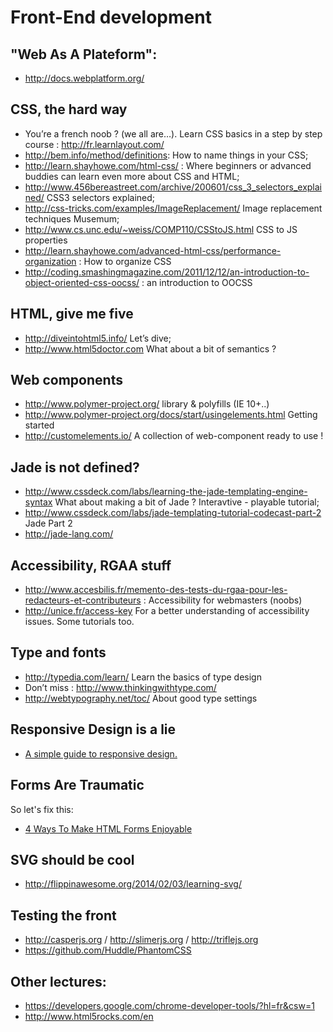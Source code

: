 # Front-End development


## "Web As A Plateform":

- http://docs.webplatform.org/


## CSS, the hard way

- You’re a french noob ? (we all are…). Learn CSS basics in a step by step course : http://fr.learnlayout.com/
- http://bem.info/method/definitions: How to name things in your CSS;
- http://learn.shayhowe.com/html-css/ : Where beginners or advanced buddies can learn even more about CSS and HTML;
- http://www.456bereastreet.com/archive/200601/css_3_selectors_explained/ CSS3 selectors explained;
- http://css-tricks.com/examples/ImageReplacement/ Image replacement techniques Musemum;
- http://www.cs.unc.edu/~weiss/COMP110/CSStoJS.html CSS to JS properties
- http://learn.shayhowe.com/advanced-html-css/performance-organization : How to organize CSS
- http://coding.smashingmagazine.com/2011/12/12/an-introduction-to-object-oriented-css-oocss/ : an introduction to OOCSS


## HTML, give me five

- http://diveintohtml5.info/ Let’s dive;
- http://www.html5doctor.com What about a bit of semantics ?


## Web components

- http://www.polymer-project.org/ library & polyfills (IE 10+..) 
- http://www.polymer-project.org/docs/start/usingelements.html Getting started
- http://customelements.io/ A collection of web-component ready to use !

## Jade is not defined?

- http://www.cssdeck.com/labs/learning-the-jade-templating-engine-syntax What about making a bit of Jade ? Interavtive - playable tutorial;
- http://www.cssdeck.com/labs/jade-templating-tutorial-codecast-part-2 Jade Part 2
- http://jade-lang.com/


## Accessibility, RGAA stuff

- http://www.accesbilis.fr/memento-des-tests-du-rgaa-pour-les-redacteurs-et-contributeurs : Accessibility for webmasters (noobs)
- http://unice.fr/access-key For a better understanding of accessibility issues. Some tutorials too.


## Type and fonts

- http://typedia.com/learn/ Learn the basics of type design
- Don’t miss : http://www.thinkingwithtype.com/
- http://webtypography.net/toc/ About good type settings


## Responsive Design is a lie

- [A simple guide to responsive design.](http://www.adamkaplan.me/grid/)

## Forms Are Traumatic

So let's fix this:

- [4 Ways To Make HTML Forms Enjoyable](http://www.kendoui.com/blogs/teamblog/posts/13-11-28/4-ways-to-make-html-forms-enjoyable.aspx)

## SVG should be cool

- http://flippinawesome.org/2014/02/03/learning-svg/


## Testing the front

- http://casperjs.org / http://slimerjs.org / http://triflejs.org
- https://github.com/Huddle/PhantomCSS


## Other lectures:

- https://developers.google.com/chrome-developer-tools/?hl=fr&csw=1
- http://www.html5rocks.com/en


